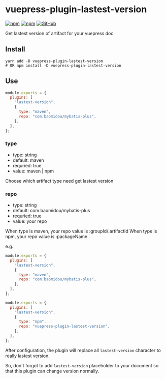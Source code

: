 # vuepress-plugin-lastest-version

[![npm](https://img.shields.io/npm/v/vuepress-plugin-lastest-version?style=flat-square)](https://www.npmjs.com/package/vuepress-plugin-lastest-version) [![npm](https://img.shields.io/npm/dm/vuepress-plugin-lastest-version?style=flat-square)](https://www.npmjs.com/package/vuepress-plugin-lastest-version) [![GitHub](https://img.shields.io/github/license/yangyang0507/vuepress-plugin-lastest-version?style=flat-square)](https://www.npmjs.com/package/vuepress-plugin-lastest-version)

Get lastest version of artifact for your vuepress doc

## Install

```shell
yarn add -D vuepress-plugin-lastest-version
# OR npm install -D vuepress-plugin-lastest-version
```

## Use

```javascript
module.exports = {
  plugins: [
    "lastest-version",
    {
      type: "maven",
      repo: "com.baomidou/mybatis-plus",
    },
  ],
};
```

### type

- type: string
- default: maven
- requried: true
- value: maven | npm

Choose which artifact type need get lastest version

### repo

- type: string
- default: com.baomidou/mybatis-plus
- requried: true
- value: your repo

When type is maven, your repo value is :groupId/:artifactId
When type is npm, your repo value is :packageName

e.g.

```javascript
module.exports = {
  plugins: [
    "lastest-version",
    {
      type: "maven",
      repo: "com.baomidou/mybatis-plus",
    },
  ],
};

module.exports = {
  plugins: [
    "lastest-version",
    {
      type: "npm",
      repo: "vuepress-plugin-lastest-version",
    },
  ],
};
```

After configuration, the plugin will replace all `lastest-version` character to really lastest version.

So, don't forgot to add `lastest-version` placeholder to your document so that this plugin can change version normally.
